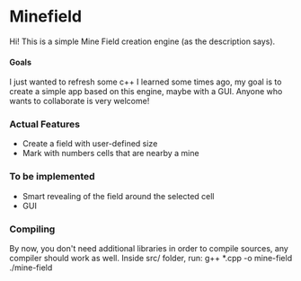 # Minefield
Hi! This is a simple Mine Field creation engine (as the description says).

#### Goals
I just wanted to refresh some c++ I learned some times ago, my goal 
is to create a simple app based on this engine, maybe with a GUI.
Anyone who wants to collaborate is very welcome!

### Actual Features
* Create a field with user-defined size
* Mark with numbers cells that are nearby a mine

### To be implemented
* Smart revealing of the field around the selected cell
* GUI

### Compiling
By now, you don't need additional libraries in order to compile sources, any compiler
should work as well. 
Inside src/ folder, run:
	g++ *.cpp -o mine-field
	./mine-field
